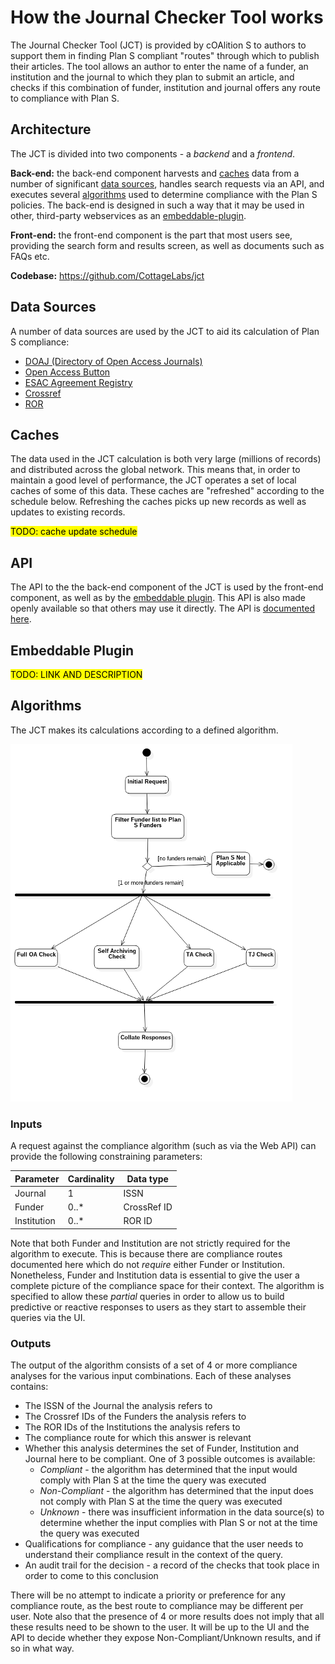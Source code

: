 # How the Journal Checker Tool works

The Journal Checker Tool (JCT) is provided by cOAlition S to authors to support them in finding Plan S compliant "routes" through which to publish their articles. The tool allows an author to enter the name of a funder, an institution and the journal to which they plan to submit an article, and checks if this combination of funder, institution and journal offers any route to compliance with Plan S.

## <a name="architecture"></a>Architecture

The JCT is divided into two components - a *backend* and a *frontend*.

**Back-end:** the back-end component harvests and [caches](#caches) data from a number of significant [data sources](#data_sources), handles search requests via an API, and executes several [algorithms](#algorithms) used to determine compliance with the Plan S policies. The back-end is designed in such a way that it may be used in other, third-party webservices as an [embeddable-plugin](#embeddable-plugin).

**Front-end:** the front-end component is the part that most users see, providing the search form and results screen, as well as documents such as FAQs etc.

**Codebase:** https://github.com/CottageLabs/jct

## <a name="data_sources"></a>Data Sources

A number of data sources are used by the JCT to aid its calculation of Plan S compliance:

* [DOAJ (Directory of Open Access Journals)](https://doaj.org/)
* [Open Access Button](https://openaccessbutton.org/)
* [ESAC Agreement Registry](https://esac-initiative.org/about/transformative-agreements/agreement-registry/)
* [Crossref](https://www.crossref.org/)
* [ROR](https://ror.org)



## <a name="caches"></a>Caches

The data used in the JCT calculation is both very large (millions of records) and distributed across the global network. This means that, in order to maintain a good level of performance, the JCT operates a set of local caches of some of this data. These caches are "refreshed" according to the schedule below. Refreshing the caches picks up new records as well as updates to existing records.

<mark>TODO: cache update schedule</mark>



## <a name="api"></a>API

The API to the the back-end component of the JCT is used by the front-end component, as well as by the [embeddable plugin](#embeddable-plugin). This API is also made openly available so that others may use it directly. The API is [documented here](/apidocs).



## <a name="embeddable-plugin"></a>Embeddable Plugin

<mark>TODO: LINK AND DESCRIPTION</mark>



## <a name="algorithms"></a>Algorithms

The JCT makes its calculations according to a defined algorithm.

![algorithm_main](./images/algorithm_main.png)

### Inputs

A request against the compliance algorithm (such as via the Web API) can provide the following constraining parameters:

| **Parameter** | Cardinality | **Data type** |
| ------------- | ----------- | ------------- |
| Journal       | 1           | ISSN          |
| Funder        | 0..*        | CrossRef ID   |
| Institution   | 0..*        | ROR ID        |

Note that both Funder and Institution are not strictly required for the algorithm to execute. This is because there are compliance routes documented here which do not *require* either Funder or Institution. Nonetheless, Funder and Institution data is essential to give the user a complete picture of the compliance space for their context. The algorithm is specified to allow these *partial* queries in order to allow us to build predictive or reactive responses to users as they start to assemble their queries via the UI.

### Outputs

The output of the algorithm consists of a set of 4 or more compliance analyses for the various input combinations. Each of these analyses contains:

* The ISSN of the Journal the analysis refers to
* The Crossref IDs of the Funders the analysis refers to
* The ROR IDs of the Institutions the analysis refers to
* The compliance route for which this answer is relevant
* Whether this analysis determines the set of Funder, Institution and Journal here to be compliant. One of 3 possible outcomes is available:
  * *Compliant* - the algorithm has determined that the input would comply with Plan S at the time the query was executed
  * *Non-Compliant* - the algorithm has determined that the input does not comply with Plan S at the time the query was executed
  * *Unknown* - there was insufficient information in the data source(s) to determine whether the input complies with Plan S or not at the time the query was executed
* Qualifications for compliance - any guidance that the user needs to understand their compliance result in the context of the query.
* An audit trail for the decision - a record of the checks that took place in order to come to this conclusion

There will be no attempt to indicate a priority or preference for any compliance route, as the best route to compliance may be different per user.
Note also that the presence of 4 or more results does not imply that all these results need to be shown to the user. It will be up to the UI and the API to decide whether they expose Non-Compliant/Unknown results, and if so in what way.